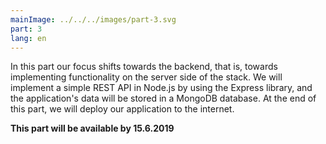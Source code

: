 ```yaml
---
mainImage: ../../../images/part-3.svg
part: 3
lang: en
---
```


<div class="intro">

In this part our focus shifts towards the backend, that is, towards implementing functionality on the server side of the stack. We will implement a simple REST API in Node.js by using the Express library, and the application's data will be stored in a MongoDB database. At the end of this part, we will deploy our application to the internet.

<b>This part will be available by 15.6.2019</b>

</div>
